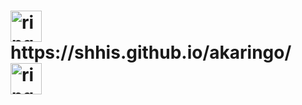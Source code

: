 
 <h1 href="https://shhis.github.io/akaringo/" center>  <img src="https://i.ibb.co/rMx4nYP/3dgifmaker61594.gif" alt="ringorou CAS" width="50"/> https://shhis.github.io/akaringo/ <img src="https://i.ibb.co/rMx4nYP/3dgifmaker61594.gif" alt="ringorou CAS" width="50"/> 
 </h1> 
